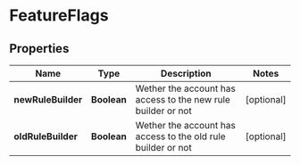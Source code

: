 
# FeatureFlags

## Properties
Name | Type | Description | Notes
------------ | ------------- | ------------- | -------------
**newRuleBuilder** | **Boolean** | Wether the account has access to the new rule builder or not |  [optional]
**oldRuleBuilder** | **Boolean** | Wether the account has access to the old rule builder or not |  [optional]



